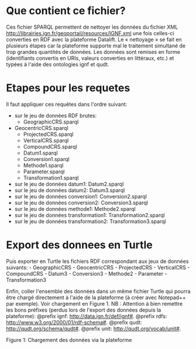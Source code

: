 Que contient ce fichier?
========
Ces fichier SPARQL permettent de nettoyer les données du fichier XML http://librairies.ign.fr/geoportail/resources/IGNF.xml une fois celles-ci converties en RDF avec la plateforme Datalift. Le « nettoyage » se fait en plusieurs étapes car la plateforme supporte mal le traitement simultané de trop grandes quantités de données.
Les données sont remises en forme (identifiants convertis en URIs, valeurs converties en littéraux, etc.) et typées à l'aide des ontologies ignf et qudt.

Etapes pour les requetes
=========
Il faut appliquer ces requêtes dans l'ordre suivant:
- sur le jeu de données RDF brutes:
	- GeographicCRS.sparql
- GeocentricCRS.sparql
	- ProjectedCRS.sparql
	- VerticalCRS.sparql
	- CompoundCRS.sparql
	- Datum1.sparql
	- Conversion1.sparql
	- Methode1.sparql
	- Parameter.sparql
	- Transformation1.sparql
- sur le jeu de données datum1: Datum2.sparql
- sur le jeu de données datum2: Datum3.sparql
- sur le jeu de données conversion1: Conversion2.sparql
- sur le jeu de données conversion2: Conversion3.sparql
- sur le jeu de données methode1: Methode2.sparql
- sur le jeu de données transformation1: Transformation2.sparql
- sur le jeu de données transformation2: Transformation3.sparql

Export des donnees en Turtle
==========
Puis exporter en Turtle les fichiers RDF correspondant aux jeux de données suivants:
	- GeographicCRS
	- GeocentricCRS
	- ProjectedCRS
	- VerticalCRS
	- CompoundCRS
	- Datum3
	- Conversion3
	- Methode2
	- Parameter
	- Transformation3
	
Enfin, coller l'ensemble des données dans un même fichier Turtle qui pourra être chargé directement à l'aide de la plateforme (à créer avec Notepad++ par exemple). Voir chargement en Figure 1.
NB : Attention à bien remettre les bons préfixes (perdus lors de l'export des données depuis la plateforme):
@prefix ignf: <http://data.ign.fr/def/ignf#>.
@prefix rdfs: <http://www.w3.org/2000/01/rdf-schema#>.
@prefix qudt: <http://qudt.org/schema/qudt#>.
@prefix unit: <http://qudt.org/vocab/unit#>.
 
Figure 1: Chargement des données via la plateforme
